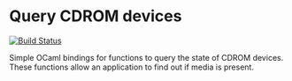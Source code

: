 Query CDROM devices
===================

[![Build Status](https://travis-ci.org/xapi-project/cdrom.svg?branch=master)](https://travis-ci.org/xapi-project/cdrom)

Simple OCaml bindings for functions to query the state of CDROM devices.
These functions allow an application to find out if media is present.

